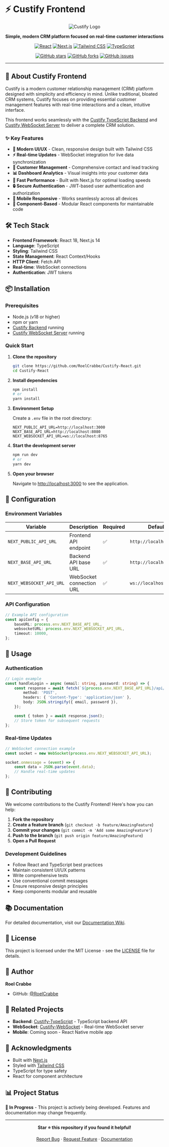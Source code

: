 # ⚡️ Custify Frontend

<div align="center">

![Custify Logo](https://img.shields.io/badge/Custify-Frontend-blue?style=for-the-badge&logo=react)

**Simple, modern CRM platform focused on real-time customer interactions**

[![React](https://img.shields.io/badge/React-20232A?style=for-the-badge&logo=react&logoColor=61DAFB)](https://reactjs.org/)
[![Next.js](https://img.shields.io/badge/Next.js-000000?style=for-the-badge&logo=next.js&logoColor=white)](https://nextjs.org/)
[![Tailwind CSS](https://img.shields.io/badge/Tailwind_CSS-38B2AC?style=for-the-badge&logo=tailwind-css&logoColor=white)](https://tailwindcss.com/)
[![TypeScript](https://img.shields.io/badge/TypeScript-007ACC?style=for-the-badge&logo=typescript&logoColor=white)](https://www.typescriptlang.org/)

[![GitHub stars](https://img.shields.io/github/stars/RoelCrabbe/Custify-React?style=social)](https://github.com/RoelCrabbe/Custify-React/stargazers)
[![GitHub forks](https://img.shields.io/github/forks/RoelCrabbe/Custify-React?style=social)](https://github.com/RoelCrabbe/Custify-React/network/members)
[![GitHub issues](https://img.shields.io/github/issues/RoelCrabbe/Custify-React)](https://github.com/RoelCrabbe/Custify-React/issues)

</div>

---

## 🚀 About Custify Frontend

Custify is a modern customer relationship management (CRM) platform designed with simplicity and efficiency in mind. Unlike traditional, bloated CRM systems, Custify focuses on providing essential customer management features with real-time interactions and a clean, intuitive interface.

This frontend works seamlessly with the [Custify TypeScript Backend](https://github.com/RoelCrabbe/Custify-TypeScript) and [Custify WebSocket Server](https://github.com/RoelCrabbe/Custify-WebSocket) to deliver a complete CRM solution.

### ✨ Key Features

- **📱 Modern UI/UX** - Clean, responsive design built with Tailwind CSS
- **⚡ Real-time Updates** - WebSocket integration for live data synchronization
- **🔄 Customer Management** - Comprehensive contact and lead tracking
- **📊 Dashboard Analytics** - Visual insights into your customer data
- **🚀 Fast Performance** - Built with Next.js for optimal loading speeds
- **🔒 Secure Authentication** - JWT-based user authentication and authorization
- **📱 Mobile Responsive** - Works seamlessly across all devices
- **🎨 Component-Based** - Modular React components for maintainable code

## 🛠️ Tech Stack

- **Frontend Framework**: React 18, Next.js 14
- **Language**: TypeScript
- **Styling**: Tailwind CSS
- **State Management**: React Context/Hooks
- **HTTP Client**: Fetch API
- **Real-time**: WebSocket connections
- **Authentication**: JWT tokens

## 📦 Installation

### Prerequisites

- Node.js (v18 or higher)
- npm or yarn
- [Custify Backend](https://github.com/RoelCrabbe/Custify-TypeScript) running
- [Custify WebSocket Server](https://github.com/RoelCrabbe/Custify-WebSocket) running

### Quick Start

1. **Clone the repository**

    ```bash
    git clone https://github.com/RoelCrabbe/Custify-React.git
    cd Custify-React
    ```

2. **Install dependencies**

    ```bash
    npm install
    # or
    yarn install
    ```

3. **Environment Setup**

    Create a `.env` file in the root directory:

    ```env
    NEXT_PUBLIC_API_URL=http://localhost:3000
    NEXT_BASE_API_URL=http://localhost:8080
    NEXT_WEBSOCKET_API_URL=ws://localhost:8765
    ```

4. **Start the development server**

    ```bash
    npm run dev
    # or
    yarn dev
    ```

5. **Open your browser**

    Navigate to [http://localhost:3000](http://localhost:3000) to see the application.

## 🔧 Configuration

### Environment Variables

| Variable                 | Description              | Required | Default                 |
| ------------------------ | ------------------------ | -------- | ----------------------- |
| `NEXT_PUBLIC_API_URL`    | Frontend API endpoint    | ✅       | `http://localhost:3000` |
| `NEXT_BASE_API_URL`      | Backend API base URL     | ✅       | `http://localhost:8080` |
| `NEXT_WEBSOCKET_API_URL` | WebSocket connection URL | ✅       | `ws://localhost:8765`   |

### API Configuration

```typescript
// Example API configuration
const apiConfig = {
    baseURL: process.env.NEXT_BASE_API_URL,
    websocketURL: process.env.NEXT_WEBSOCKET_API_URL,
    timeout: 10000,
};
```

## 📱 Usage

### Authentication

```typescript
// Login example
const handleLogin = async (email: string, password: string) => {
    const response = await fetch(`${process.env.NEXT_BASE_API_URL}/api/auth/login`, {
        method: 'POST',
        headers: { 'Content-Type': 'application/json' },
        body: JSON.stringify({ email, password }),
    });

    const { token } = await response.json();
    // Store token for subsequent requests
};
```

### Real-time Updates

```typescript
// WebSocket connection example
const socket = new WebSocket(process.env.NEXT_WEBSOCKET_API_URL);

socket.onmessage = (event) => {
    const data = JSON.parse(event.data);
    // Handle real-time updates
};
```

## 🤝 Contributing

We welcome contributions to the Custify Frontend! Here's how you can help:

1. **Fork the repository**
2. **Create a feature branch** (`git checkout -b feature/AmazingFeature`)
3. **Commit your changes** (`git commit -m 'Add some AmazingFeature'`)
4. **Push to the branch** (`git push origin feature/AmazingFeature`)
5. **Open a Pull Request**

### Development Guidelines

- Follow React and TypeScript best practices
- Maintain consistent UI/UX patterns
- Write comprehensive tests
- Use conventional commit messages
- Ensure responsive design principles
- Keep components modular and reusable

## 📚 Documentation

For detailed documentation, visit our [Documentation Wiki](https://github.com/RoelCrabbe/Custify-React/wiki).

## 📝 License

This project is licensed under the MIT License - see the [LICENSE](LICENSE) file for details.

## 👤 Author

**Roel Crabbe**

- GitHub: [@RoelCrabbe](https://github.com/RoelCrabbe)

## 🔗 Related Projects

- **Backend**: [Custify-TypeScript](https://github.com/RoelCrabbe/Custify-TypeScript) - TypeScript backend API
- **WebSocket**: [Custify-WebSocket](https://github.com/RoelCrabbe/Custify-WebSocket) - Real-time WebSocket server
- **Mobile**: Coming soon - React Native mobile app

## 🙏 Acknowledgments

- Built with [Next.js](https://nextjs.org/)
- Styled with [Tailwind CSS](https://tailwindcss.com/)
- TypeScript for type safety
- React for component architecture

## 📊 Project Status

**🚧 In Progress** - This project is actively being developed. Features and documentation may change frequently.

---

<div align="center">

**Star ⭐ this repository if you found it helpful!**

[Report Bug](https://github.com/RoelCrabbe/Custify-React/issues) · [Request Feature](https://github.com/RoelCrabbe/Custify-React/issues) · [Documentation](https://github.com/RoelCrabbe/Custify-React/wiki)

</div>
